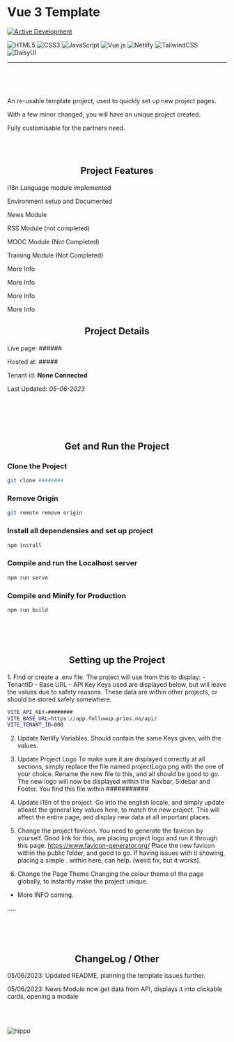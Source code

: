 # Vue 3 Template

<!-- Status of Project --->
[![Active Development](https://img.shields.io/badge/Maintenance%20Level-Actively%20Developed-brightgreen.svg)](https://gist.github.com/cheerfulstoic/d107229326a01ff0f333a1d3476e068d)

<!-- Languages, framwork and libraries used + hosting --->
![HTML5](https://img.shields.io/badge/html5-%23E34F26.svg?style=for-the-badge&logo=html5&logoColor=white)
![CSS3](https://img.shields.io/badge/css3-%231572B6.svg?style=for-the-badge&logo=css3&logoColor=white)
![JavaScript](https://img.shields.io/badge/javascript-%23323330.svg?style=for-the-badge&logo=javascript&logoColor=%23F7DF1E)
![Vue.js](https://img.shields.io/badge/vuejs-%2335495e.svg?style=for-the-badge&logo=vuedotjs&logoColor=%234FC08D)
![Netlify](https://img.shields.io/badge/netlify-%23000000.svg?style=for-the-badge&logo=netlify&logoColor=#00C7B7)
![TailwindCSS](https://img.shields.io/badge/tailwindcss-%2338B2AC.svg?style=for-the-badge&logo=tailwind-css&logoColor=white)
![DaisyUI](https://img.shields.io/badge/daisyui-5A0EF8?style=for-the-badge&logo=daisyui&logoColor=white)

***

<br>
<br>
<br>

<!-- Project Description --->
<p> An re-usable template project, used to quickly set up new project pages. </p>
<p> With a few minor changed, you will have an unique project created. </p>
<p> Fully customisable for the partners need. </p>

<br>
<br>

<!-- Modules --->
<h2 align="center"> Project Features </h2>
<p> i18n Language module implemented </p>
<p> Environment setup and Documented </p>
<p> News Module </p>
<p> RSS Module (not completed) </p>
<p> MOOC Module (Not Completed) </p>
<p> Training Module (Not Completed) </p>
<p> More Info </p>
<p> More Info </p>
<p> More Info </p>
<p> More Info </p>


<!-- Project Details --->
<h2 align="center">Project Details</h2>

Live page: ######

Hosted at: #####

Tenant id: <strong>None Connected</strong>

Last Updated: *05-06-2023*

<br>
<br>
<br>
<br>

<!-- How to Get and Run the Project --->
<h2 align="center">Get and Run the Project</h2>

### Clone the Project

```sh
git clone ########
```

### Remove Origin

```sh
git remote remove origin
```

### Install all dependensies and set up project

```sh
npm install
```
### Compile and run the Localhost server

```sh
npm run serve
```

### Compile and Minify for Production

```sh
npm run build
```
<br>
<br>
<br>

<!-- Setting Up the Project --->
<h2 align="center">Setting up the Project</h2>
1. Find or create a .env file. The project will use from this to display:
  - TenantID
  - Base URL
  - API Key
Keys used are displayed below, but will leave the values due to safety reasons.
These data are within other projects, or should be stored safely somewhere.

```sh
VITE_API_KEY=########
VITE_BASE_URL=https://app.followup.prios.no/api/
VITE_TENANT_ID=000
```

2. Update Netlify Variables.
Should contain the same Keys given, with the values.  

3. Update Project Logo
To make sure it are displayed correctly at all sections, simply replace the file named projectLogo.png with the one of your choice.
Rename the new file to this, and all should be good to go.
The new logo will now be displayed within the Navbar, Sidebar and Footer.
You find this file within ###########

4. Update i18n of the project.
Go into the english locale, and simply update atleast the general key values here, to match the new project.
This will affect the entire page, and display new data at all important places.

5. Change the project favicon.
You need to generate the favicon by yourself.
Good link for this, are placing project logo and run it through this page: https://www.favicon-generator.org/
Place the new favicon within the public folder, and good to go.
If having issues with it showing, placing a simple  . within here, can help.  (weird fix, but it works).

6. Change the Page Theme
Changing the colour theme of the page globally, to instantly make the project unique.
- More INFO coming.


.....




<br>
<br>
<br>

<!-- Project Details --->
<h2 align="center">ChangeLog / Other</h2>
<p>05/06/2023: Updated README, planning the template issues further. </p>
<p>05/06/2023: News Module now get data from API, displays it into clickable cards, opening a modale</p>

<br/>
<br/>

![hippo](https://media3.giphy.com/media/aUovxH8Vf9qDu/giphy.gif)

